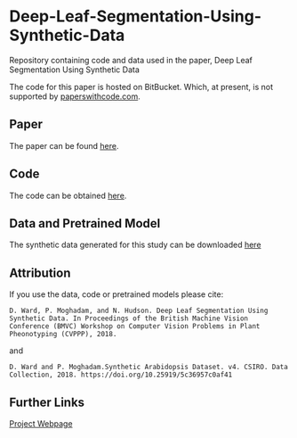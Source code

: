 # Deep-Leaf-Segmentation-Using-Synthetic-Data
Repository containing code and data used in the paper, Deep Leaf Segmentation Using Synthetic Data

The code for this paper is hosted on BitBucket. Which, at present, is not supported by [paperswithcode.com](https://paperswithcode.com/paper/deep-leaf-segmentation-using-synthetic-data).

## Paper
The paper can be found [here](https://arxiv.org/abs/1807.10931).

## Code
The code can be obtained [here]( https://bitbucket.csiro.au/scm/ag3d/leaf_segmenter_public.git).

## Data and Pretrained Model
The synthetic data generated for this study can be downloaded [here](https://doi.org/10.25919/5c36957c0af41)

## Attribution
If you use the data, code or pretrained models please cite:
```
D. Ward, P. Moghadam, and N. Hudson. Deep Leaf Segmentation Using Synthetic Data. In Proceedings of the British Machine Vision Conference (BMVC) Workshop on Computer Vision Problems in Plant Pheonotyping (CVPPP), 2018.
```
and
```
D. Ward and P. Moghadam.Synthetic Arabidopsis Dataset. v4. CSIRO. Data Collection, 2018. https://doi.org/10.25919/5c36957c0af41
```

## Further Links
[Project Webpage](https://research.csiro.au/robotics/our-work/databases/synthetic-arabidopsis-dataset/)